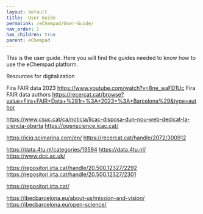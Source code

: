 ```yaml
---
layout: default
title:  User Guide
permalink: /eChempad/User-Guide/
nav_order: 1
has_children: true
parent: eChempad
---
```


This is the user guide. Here you will find the guides needed to know how to use the eChempad platform.



Resources for digitalization

Fira FAIR data 2023 https://www.youtube.com/watch?v=8ne_waFD1Uc
Fira FAIR data authors https://recercat.cat/browse?value=Fira+FAIR+Data+%281r+%3A+2023+%3A+Barcelona%29&type=author

https://www.csuc.cat/ca/noticia/licac-disposa-dun-nou-web-dedicat-la-ciencia-oberta
https://openscience.icac.cat/

https://iciq.scimarina.com/en/
https://recercat.cat/handle/2072/300912

https://data.4tu.nl/categories/13594
https://data.4tu.nl/
https://www.dcc.ac.uk/

https://repositori.irta.cat/handle/20.500.12327/2292
https://repositori.irta.cat/handle/20.500.12327/2301

https://repositori.irta.cat/

https://ibecbarcelona.eu/about-us/mission-and-vision/
https://ibecbarcelona.eu/open-science/
